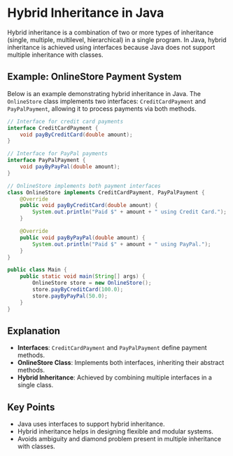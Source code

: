 # Hybrid Inheritance in Java

Hybrid inheritance is a combination of two or more types of inheritance (single, multiple, multilevel, hierarchical) in a single program. In Java, hybrid inheritance is achieved using interfaces because Java does not support multiple inheritance with classes.

## Example: OnlineStore Payment System

Below is an example demonstrating hybrid inheritance in Java. The `OnlineStore` class implements two interfaces: `CreditCardPayment` and `PayPalPayment`, allowing it to process payments via both methods.

```java
// Interface for credit card payments
interface CreditCardPayment {
    void payByCreditCard(double amount);
}

// Interface for PayPal payments
interface PayPalPayment {
    void payByPayPal(double amount);
}

// OnlineStore implements both payment interfaces
class OnlineStore implements CreditCardPayment, PayPalPayment {
    @Override
    public void payByCreditCard(double amount) {
        System.out.println("Paid $" + amount + " using Credit Card.");
    }

    @Override
    public void payByPayPal(double amount) {
        System.out.println("Paid $" + amount + " using PayPal.");
    }
}

public class Main {
    public static void main(String[] args) {
        OnlineStore store = new OnlineStore();
        store.payByCreditCard(100.0);
        store.payByPayPal(50.0);
    }
}
```

## Explanation

- **Interfaces**: `CreditCardPayment` and `PayPalPayment` define payment methods.
- **OnlineStore Class**: Implements both interfaces, inheriting their abstract methods.
- **Hybrid Inheritance**: Achieved by combining multiple interfaces in a single class.

## Key Points

- Java uses interfaces to support hybrid inheritance.
- Hybrid inheritance helps in designing flexible and modular systems.
- Avoids ambiguity and diamond problem present in multiple inheritance with classes.

